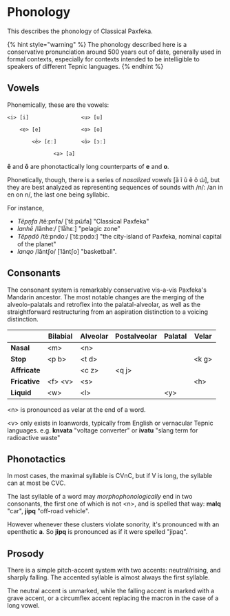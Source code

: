 # Phonology

This describes the phonology of Classical Paxfeka.

{% hint style="warning" %}
The phonology described here is a conservative pronunciation around 500 years out of date, generally used in formal contexts, especially for contexts intended to be intelligible to speakers of different Tepnic languages.
{% endhint %}

## Vowels

Phonemically, these are the vowels:

```
<i> [i]                 <u> [u]

    <e> [e]             <o> [o]

        <ē> [ɛː]        <ō> [ɔː]

               <a> [a]
```

**ē** and **ō** are phonotactically long counterparts of **e** and **o**.

Phonetically, though, there is a series of _nasalized vowels_ \[ã ĩ ũ ẽ õ ɯ̃], but they are best analyzed as representing sequences of sounds with /n/: /an in en on n/, the last one being syllabic.

For instance,

* _Tẽpņfa_ /têːpnfa/ \[ˈtɛ̂ːpɯ̃fa] "Classical Paxfeka"
* _lanhē_ /lǎnheː/ \[ˈlǎ̃hɛː] "pelagic zone"
* _Tẽpņdō_ /têːpndoː/ \[ˈtɛ̂ːpn̩dɔː] "the city-island of Paxfeka, nominal capital of the planet"
* _lanqo_ /lǎntʃo/ \[ˈlǎntʃo] "basketball".

## Consonants

The consonant system is remarkably conservative vis-a-vis Paxfeka's Mandarin ancestor. The most notable changes are the merging of the alveolo-palatals and retroflex into the palatal-alveolar, as well as the straightforward restructuring from an aspiration distinction to a voicing distinction.

|               | Bilabial  | Alveolar | Postalveolar | Palatal | Velar  |
| ------------- | --------- | -------- | ------------ | ------- | ------ |
| **Nasal**     | \<m>      | \<n>     |              |         |        |
| **Stop**      | \<p b>    | \<t d>   |              |         | \<k g> |
| **Affricate** |           | \<c z>   | \<q j>       |         |        |
| **Fricative** | \<f> \<v> | \<s>     |              |         | \<h>   |
| **Liquid**    | \<w>      | \<l>     |              | \<y>    |        |

\<n> is pronounced as velar at the end of a word.

\<v> only exists in loanwords, typically from English or vernacular Tepnic languages. e.g. **knvata** "voltage converter" or **ivatu** "slang term for radioactive waste"

## Phonotactics

In most cases, the maximal syllable is CVnC, but if V is long, the syllable can at most be CVC.

The last syllable of a word may _morphophonologically_ end in two consonants, the first one of which is not \<n>, and is spelled that way: **malq** "car", **jipq** "off-road vehicle".

However whenever these clusters violate sonority, it's pronounced with an epenthetic **a**. So **jipq** is pronounced as if it were spelled "jipaq".

## Prosody

There is a simple pitch-accent system with two accents: neutral/rising, and sharply falling. The accented syllable is almost always the first syllable.

The neutral accent is unmarked, while the falling accent is marked with a grave accent, or a circumflex accent replacing the macron in the case of a long vowel.
